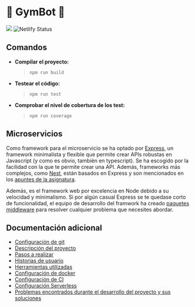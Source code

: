 # :muscle: GymBot :muscle:

![](https://travis-ci.com/torchu/GymBot.svg?branch=master)
![Netlify Status](https://api.netlify.com/api/v1/badges/50a95e48-efd0-46b7-a053-dd6869f195cf/deploy-status)

## Comandos

- **Compilar el proyecto:**
  > `npm run build`
- **Testear el código:**
  > `npm run test`
- **Comprobar el nivel de cobertura de los test:**
  > `npm run coverage`

## Microservicios

Como framework para el microservicio se ha optado por [Express](https://expressjs.com/), un framework minimalista y flexible que permite crear APIs robustas en Javascript (y como es obvio, también en typescript). Se ha escogido por la facilidad con la que te permite crear una API. Además, frameworks más complejos, como [Nest](https://nestjs.com/), están basados en Express y son mencionados en los [apuntes de la asignatura](https://jj.github.io/IV/documentos/proyecto/6.Microservicio).

Además, es el framework web por excelencia en Node debido a su velocidad y minimalismo. Si por algún casual Express se te quedase corto de funcionalidad, el equipo de desarrollo del framwork ha creado [paquetes middleware](https://expressjs.com/en/resources/middleware.html) para resolver cualquier problema que necesites abordar.

## Documentación adicional

- [Configuración de git](docs/git-config.md)
- [Descripción del proyecto](docs/descripcion.md)
- [Pasos a realizar](docs/pasos.md)
- [Historias de usuario](docs/hu.md)
- [Herramientas utilizadas](docs/herramientas.md)
- [Configuración de docker](docs/docker.md)
- [Configuración de CI](docs/ci.md)
- [Configuración Serverless](docs/serverless.md)
- [Problemas encontrados durante el desarrollo del proyecto y sus soluciones](docs/errors.md)

